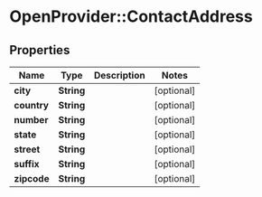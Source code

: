 # OpenProvider::ContactAddress

## Properties
Name | Type | Description | Notes
------------ | ------------- | ------------- | -------------
**city** | **String** |  | [optional] 
**country** | **String** |  | [optional] 
**number** | **String** |  | [optional] 
**state** | **String** |  | [optional] 
**street** | **String** |  | [optional] 
**suffix** | **String** |  | [optional] 
**zipcode** | **String** |  | [optional] 


